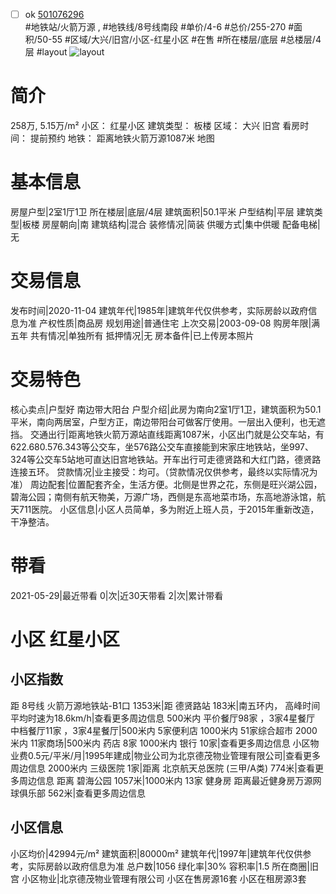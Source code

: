 - [ ] ok [501076296](https://bj.5i5j.com/ershoufang/501076296.html)  
 #地铁站/火箭万源 ,  #地铁线/8号线南段
#单价/4-6 #总价/255-270 #面积/50-55   #区域/大兴/旧宫/小区-红星小区 #在售 #所在楼层/底层 #总楼层/4层 #layout 
![layout](http://image2a.5i5j.com/scm/HOUSE_CUSTOMER/0f8f345d41d84723ab8ba5186f084de8.jpg_P5.jpg) 
# 简介 
 258万,  5.15万/m² 
小区： 红星小区
建筑类型： 板楼
区域： 大兴 旧宫
看房时间： 提前预约
地铁： 距离地铁火箭万源1087米 地图
# 基本信息 
 房屋户型|2室1厅1卫
所在楼层|底层/4层
建筑面积|50.1平米
户型结构|平层
建筑类型|板楼
房屋朝向|南
建筑结构|混合
装修情况|简装
供暖方式|集中供暖
配备电梯|无
# 交易信息 
 发布时间|2020-11-04
建筑年代|1985年|建筑年代仅供参考，实际房龄以政府信息为准
产权性质|商品房
规划用途|普通住宅
上次交易|2003-09-08
购房年限|满五年
共有情况|单独所有
抵押情况|无
房本备件|已上传房本照片
# 交易特色 
 核心卖点|户型好 南边带大阳台
户型介绍|此房为南向2室1厅1卫，建筑面积为50.1平米，南向两居室，户型方正，南边带阳台可做客厅使用。一层出入便利，也无遮挡。
交通出行|距离地铁火箭万源站直线距离1087米，小区出门就是公交车站，有622.680.576.343等公交车，坐576路公交车直接能到宋家庄地铁站，坐997、324等公交车5站地可直达旧宫地铁站。开车出行可走德贤路和大红门路，德贤路连接五环。
贷款情况|业主接受：均可。（贷款情况仅供参考，最终以实际情况为准）
周边配套|位置配套齐全，生活方便。北侧是世界之花，东侧是旺兴湖公园，碧海公园；南侧有航天物美，万源广场，西侧是东高地菜市场，东高地游泳馆，航天711医院。
小区信息|小区人员简单，多为附近上班人员，于2015年重新改造，干净整洁。
# 带看 
 2021-05-29|最近带看	 0|次|近30天带看	 2|次|累计带看
# 小区 红星小区
## 小区指数 
 距 8号线 火箭万源地铁站-B1口 1353米|距 德贤路站 183米|南五环内， 高峰时间平均时速为18.6km/h|查看更多周边信息
500米内 平价餐厅98家 ，3家4星餐厅
中档餐厅11家 ，3家4星餐厅|500米内 5家便利店
1000米内 51家综合超市
2000米内 11家商场|500米内 药店 8家
1000米内 银行 10家|查看更多周边信息
小区物业费0.5元/平米/月|1995年建成|物业公司为北京德茂物业管理有限公司|查看更多周边信息
2000米内 三级医院 1家|距离 北京航天总医院 (三甲/A类) 774米|查看更多周边信息
距离 碧海公园 1057米|1000米内 13家 健身房
距离最近健身房万源网球俱乐部 562米|查看更多周边信息
## 小区信息 
 小区均价|42994元/m²
建筑面积|80000m²
建筑年代|1997年|建筑年代仅供参考，实际房龄以政府信息为准
总户数|1056
绿化率|30%
容积率|1.5
所在商圈|旧宫
小区物业|北京德茂物业管理有限公司
小区在售房源16套
小区在租房源3套
